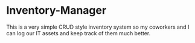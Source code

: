 # Inventory-Manager
This is a very simple CRUD style inventory system so my coworkers and I can log our IT assets and keep track of them much better.

